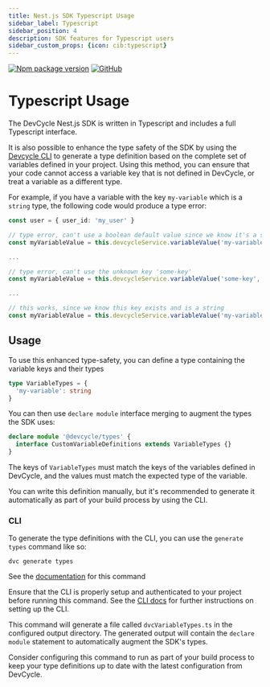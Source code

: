 ```yaml
---
title: Nest.js SDK Typescript Usage
sidebar_label: Typescript
sidebar_position: 4
description: SDK features for Typescript users
sidebar_custom_props: {icon: cib:typescript}
---
```


[![Npm package version](https://badgen.net/npm/v/@devcycle/nestjs-server-sdk)](https://www.npmjs.com/package/@devcycle/nestjs-server-sdk)
[![GitHub](https://img.shields.io/github/stars/devcyclehq/js-sdks.svg?style=social&label=Star&maxAge=2592000)](https://github.com/devcyclehq/js-sdks)

# Typescript Usage

The DevCycle Nest.js SDK is written in Typescript and includes a full Typescript interface.

It is also possible to enhance the type safety of the SDK by using the
[Devcycle CLI](https://docs.devcycle.com/tools-and-integrations/cli) to generate a type definition
based on the complete set of variables defined in your project. Using this method, you can ensure that your code
cannot access a variable key that is not defined in DevCycle, or treat a variable as a different type.

For example, if you have a variable with the key `my-variable` which is a `string` type, the following code would
produce a type error:

```typescript
const user = { user_id: 'my_user' }

// type error, can't use a boolean default value since we know it's a string
const myVariableValue = this.devcycleService.variableValue('my-variable',  false)

...

// type error, can't use the unknown key 'some-key'
const myVariableValue = this.devcycleService.variableValue('some-key', 'default-value')

...

// this works, since we know this key exists and is a string
const myVariableValue = this.devcycleService.variableValue('my-variable', 'default-value')
```

## Usage
To use this enhanced type-safety, you can define a type containing the variable keys and their types

```typescript
type VariableTypes = {
  'my-variable': string
}
````

You can then use `declare module` interface merging to augment the types the SDK uses:
```typescript
declare module '@devcycle/types' {
  interface CustomVariableDefinitions extends VariableTypes {}
}
```

The keys of `VariableTypes` must match the keys of the variables defined in DevCycle, and the values must match the
expected type of the variable.

You can write this definition manually, but it's recommended to generate it automatically as part of your build process
by using the CLI.

### CLI

To generate the type definitions with the CLI, you can use the `generate types` command like so:

```shell
dvc generate types
```

See the [documentation](https://github.com/DevCycleHQ/cli/blob/main/docs/generate.md#dvc-generate-types) for this command

Ensure that the CLI is properly setup and authenticated to your project before running this command. See the [CLI docs](https://docs.devcycle.com/tools-and-integrations/cli)
for further instructions on setting up the CLI.

This command will generate a file called `dvcVariableTypes.ts` in the configured output directory.
The generated output will contain the `declare module` statement to automatically augment the SDK's types.

Consider configuring this command to run as part of your build process to keep your type definitions up to date with
the latest configuration from DevCycle.
